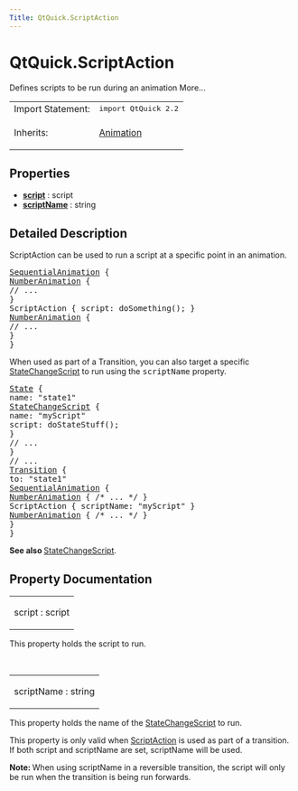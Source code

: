 ```yaml
---
Title: QtQuick.ScriptAction
---
```


# QtQuick.ScriptAction

<span class="subtitle"></span>
<!-- $$$ScriptAction-brief -->
<p>Defines scripts to be run during an animation More...</p>
<!-- @@@ScriptAction -->
<table class="alignedsummary">
<tr><td class="memItemLeft rightAlign topAlign"> Import Statement:</td><td class="memItemRight bottomAlign"> </b><tt>import QtQuick 2.2</tt></td></tr><tr><td class="memItemLeft rightAlign topAlign"> Inherits:</td><td class="memItemRight bottomAlign"> <p><a href="QtQuick.Animation.md">Animation</a></p>
</td></tr></table><ul>
</ul>
<h2>Properties</h2>
<ul>
<li class="fn"><b><b><a href="#script-prop">script</a></b></b> : script</li>
<li class="fn"><b><b><a href="#scriptName-prop">scriptName</a></b></b> : string</li>
</ul>
<!-- $$$ScriptAction-description -->
<h2>Detailed Description</h2>
<p>ScriptAction can be used to run a script at a specific point in an animation.</p>
<pre class="qml"><span class="type"><a href="QtQuick.SequentialAnimation.md">SequentialAnimation</a></span> {
<span class="type"><a href="QtQuick.NumberAnimation.md">NumberAnimation</a></span> {
<span class="comment">// ...</span>
}
<span class="type">ScriptAction</span> { <span class="name">script</span>: <span class="name">doSomething</span>(); }
<span class="type"><a href="QtQuick.NumberAnimation.md">NumberAnimation</a></span> {
<span class="comment">// ...</span>
}
}</pre>
<p>When used as part of a Transition, you can also target a specific <a href="QtQuick.StateChangeScript.md">StateChangeScript</a> to run using the <tt>scriptName</tt> property.</p>
<pre class="qml"><span class="type"><a href="QtQuick.State.md">State</a></span> {
<span class="name">name</span>: <span class="string">&quot;state1&quot;</span>
<span class="type"><a href="QtQuick.StateChangeScript.md">StateChangeScript</a></span> {
<span class="name">name</span>: <span class="string">&quot;myScript&quot;</span>
<span class="name">script</span>: <span class="name">doStateStuff</span>();
}
<span class="comment">// ...</span>
}
<span class="comment">// ...</span>
<span class="type"><a href="QtQuick.Transition.md">Transition</a></span> {
<span class="name">to</span>: <span class="string">&quot;state1&quot;</span>
<span class="type"><a href="QtQuick.SequentialAnimation.md">SequentialAnimation</a></span> {
<span class="type"><a href="QtQuick.NumberAnimation.md">NumberAnimation</a></span> { <span class="comment">/* ... */</span> }
<span class="type">ScriptAction</span> { <span class="name">scriptName</span>: <span class="string">&quot;myScript&quot;</span> }
<span class="type"><a href="QtQuick.NumberAnimation.md">NumberAnimation</a></span> { <span class="comment">/* ... */</span> }
}
}</pre>
<p><b>See also </b><a href="QtQuick.StateChangeScript.md">StateChangeScript</a>.</p>
<!-- @@@ScriptAction -->
<h2>Property Documentation</h2>
<!-- $$$script -->
<table class="qmlname"><tr valign="top"><td class="tblQmlPropNode"><p><span class="name">script</span> : <span class="type">script</span></p></td></tr></table><p>This property holds the script to run.</p>
<!-- @@@script -->
<br/>
<!-- $$$scriptName -->
<table class="qmlname"><tr valign="top"><td class="tblQmlPropNode"><p><span class="name">scriptName</span> : <span class="type">string</span></p></td></tr></table><p>This property holds the name of the <a href="QtQuick.StateChangeScript.md">StateChangeScript</a> to run.</p>
<p>This property is only valid when <a href="index.html">ScriptAction</a> is used as part of a transition. If both script and scriptName are set, scriptName will be used.</p>
<p><b>Note: </b>When using scriptName in a reversible transition, the script will only be run when the transition is being run forwards.</p><!-- @@@scriptName -->
<br/>
